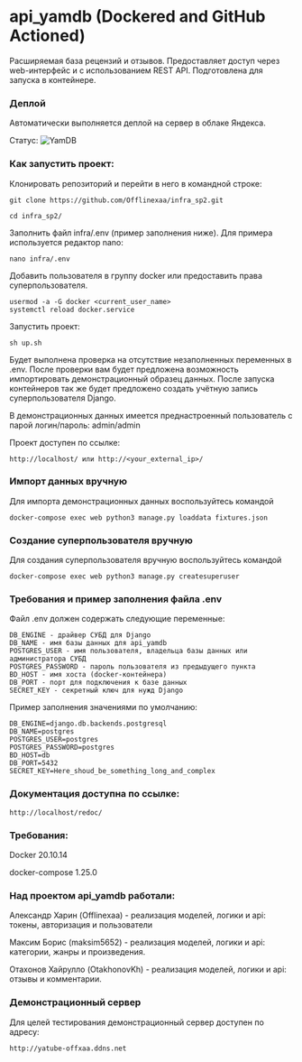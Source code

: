 # api_yamdb (Dockered and GitHub Actioned)

Расширяемая база рецензий и отзывов. Предоставляет доступ через web-интерфейс и c использованием REST API. Подготовлена для запуска в контейнере.

### Деплой

Автоматически выполняется деплой на сервер в облаке Яндекса.

Статус: ![YamDB](https://github.com/offlinexaa/yamdb_final/actions/workflows/yamdb_workflow.yml/badge.svg)

### Как запустить проект:

Клонировать репозиторий и перейти в него в командной строке:

```
git clone https://github.com/Offlinexaa/infra_sp2.git
```

```
cd infra_sp2/
```

Заполнить файл infra/.env (пример заполнения ниже). Для примера используется редактор nano:

```
nano infra/.env
```

Добавить пользователя в группу docker или предоставить права суперпользователя.

```
usermod -a -G docker <current_user_name>
systemctl reload docker.service
```

Запустить проект:

```
sh up.sh
```

Будет выполнена проверка на отсутствие незаполненных переменных в .env. После проверки вам будет предложена возможность импортировать демонстрационный образец данных. После запуска контейнеров так же будет предложено создать учётную запись суперпользователя Django.

В демонстрационных данных имеется преднастроенный пользователь с парой логин/пароль: admin/admin

Проект доступен по ссылке:

```
http://localhost/ или http://<your_external_ip>/
```

### Импорт данных вручную

Для импорта демонстрационных данных воспользуйтесь командой

```
docker-compose exec web python3 manage.py loaddata fixtures.json
```

### Создание суперпользователя вручную

Для создания суперпользователя вручную воспользуйтесь командой

```
docker-compose exec web python3 manage.py createsuperuser
```

### Требования и пример заполнения файла .env

Файл .env должен содержать следующие переменные:

```
DB_ENGINE - драйвер СУБД для Django
DB_NAME - имя базы данных для api_yamdb
POSTGRES_USER - имя пользователя, владельца базы данных или администратора СУБД
POSTGRES_PASSWORD - пароль пользователя из предыдущего пункта
BD_HOST - имя хоста (docker-контейнера)
DB_PORT - порт для подключения к базе данных
SECRET_KEY - секретный ключ для нужд Django
```

Пример заполнения значениями по умолчанию:

```
DB_ENGINE=django.db.backends.postgresql
DB_NAME=postgres
POSTGRES_USER=postgres
POSTGRES_PASSWORD=postgres
BD_HOST=db
DB_PORT=5432
SECRET_KEY=Here_shoud_be_something_long_and_complex
```

### Документация доступна по ссылке:

```
http://localhost/redoc/
```

### Требования:

Docker 20.10.14

docker-compose 1.25.0

### Над проектом api_yamdb работали:

Александр Харин (Offlinexaa) - реализация моделей, логики и api: токены, авторизация и пользователи 

Максим Борис (maksim5652) - реализация моделей, логики и api: категории, жанры и произведения.

Отахонов Хайрулло (OtakhonovKh) - реализация моделей, логики и api: отзывы и комментарии.

### Демонстрационный сервер

Для целей тестирования демонстрационный сервер доступен по адресу:

```
http://yatube-offxaa.ddns.net
```
